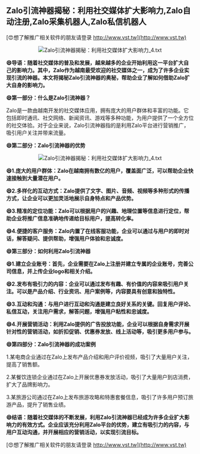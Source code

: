 ## **Zalo引流神器揭秘：利用社交媒体扩大影响力,Zalo自动注册,Zalo采集机器人,Zalo私信机器人**

[😍想了解推广相关软件的朋友请登录 http://www.vst.tw](http://www.vst.tw)

 <center><img src="https://vst.tw/MP4/tuiguang/png/0.png" alt="Zalo引流神器揭秘：利用社交媒体扩大影响力_4.txt"></center>

**😄导语：随着社交媒体的普及和发展，越来越多的企业开始利用这一平台扩大自己的影响力。其中，Zalo作为越南最受欢迎的社交媒体之一，成为了许多企业实现引流的神器。本文将揭秘Zalo引流神器的奥秘，帮助企业了解如何借助Zalo扩大自身的影响力。**

**😄第一部分：什么是Zalo引流神器？**

Zalo是一款由越南开发的社交媒体应用，拥有庞大的用户群体和丰富的功能。它包括即时通讯、社交网络、新闻资讯、游戏等多种功能，为用户提供了一个全方位的社交体验。对于企业来说，Zalo引流神器指的是利用Zalo平台进行营销推广，吸引用户关注并带来流量。

**😄第二部分：Zalo引流神器的优势**

 <center><img src="https://vst.tw/MP4/tuiguang/png/0.png" alt="Zalo引流神器揭秘：利用社交媒体扩大影响力_4.txt"></center>

**😄1.庞大的用户群体：Zalo在越南拥有数亿的用户，覆盖面广泛，可以帮助企业快速接触到大量潜在用户。**

**😄2.多样化的互动方式：Zalo提供了文字、图片、音频、视频等多种形式的传播方式，让企业可以更加灵活地展示自身特点和产品优势。**

**😄3.精准的定位功能：Zalo可以根据用户的兴趣、地理位置等信息进行定位，帮助企业将推广信息准确地传递给目标用户，提高转化率。**

**😄4.便捷的客户服务：Zalo内置了在线客服功能，企业可以通过与用户的即时对话，解答疑问、提供帮助，增强用户体验和忠诚度。**

**😄第三部分：如何利用Zalo引流神器**

**😄1.建立企业账号：首先，企业需要在Zalo上注册并建立专属的企业账号，完善公司信息，并上传企业logo和相关介绍。**

**😄2.发布有吸引力的内容：企业可以通过发布有趣、有价值的内容来吸引用户关注。可以是产品介绍、行业资讯、用户案例等，内容要具有创意和独特性。**

**😄3.互动和沟通：与用户进行互动和沟通是建立良好关系的关键。回复用户评论、私信互动，关注用户需求，解答问题，增强用户粘性和忠诚度。**

**😄4.开展营销活动：利用Zalo提供的广告投放功能，企业可以根据自身需求开展针对性的营销活动，如折扣促销、优惠券发放、线上活动等，吸引更多用户参与。**

**😄第四部分：Zalo引流神器的成功案例**

1.某电商企业通过在Zalo上发布产品介绍和用户评价视频，吸引了大量用户关注，提高了销售额。

2.某餐饮连锁企业通过在Zalo上开展优惠券发放活动，吸引了大量用户到店消费，扩大了品牌影响力。

3.某旅游公司通过在Zalo上发布旅游攻略和特惠套餐信息，吸引了许多用户预订旅游产品，提升了销售业绩。

**😄结语：随着社交媒体的不断发展，利用Zalo引流神器已经成为许多企业扩大影响力的有效方式。企业应该充分利用Zalo平台的优势，建立有吸引力的内容，与用户互动沟通，并开展相应的营销活动，以实现引流目标。**

[😍想了解推广相关软件的朋友请登录 http://www.vst.tw](http://www.vst.tw)



